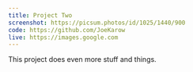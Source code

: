 ```yaml
---
title: Project Two
screenshot: https://picsum.photos/id/1025/1440/900
code: https://github.com/JoeKarow
live: https://images.google.com
---
```


This project does even more stuff and things.